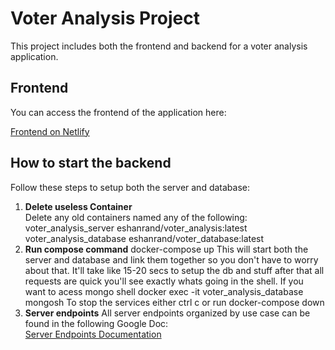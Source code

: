 # Voter Analysis Project

This project includes both the frontend and backend for a voter analysis application.

## Frontend

You can access the frontend of the application here:

[Frontend on Netlify](https://gentle-cassata-a909ff.netlify.app/)

## How to start the backend

Follow these steps to setup both the server and database:

1. **Delete useless Container**  
Delete any old containers named any of the following: 
voter_analysis_server
eshanrand/voter_analysis:latest
voter_analysis_database
eshanrand/voter_database:latest
2. **Run compose command**
docker-compose up 
This will start both the server and database and link them together so you don't have to worry about that.
It'll take like 15-20 secs to setup the db and stuff after that all requests are quick you'll see exactly whats going in the shell. 
If you want to acess mongo shell 
docker exec -it voter_analysis_database mongosh
To stop the services either ctrl c or run docker-compose down
3. **Server endpoints**
All server endpoints organized by use case can be found in the following Google Doc:  
[Server Endpoints Documentation](https://docs.google.com/document/d/1oLvWEi59ObiaPXhZOTS81RGHHGIwimMg4nweHH-rAVw/edit?usp=sharing)